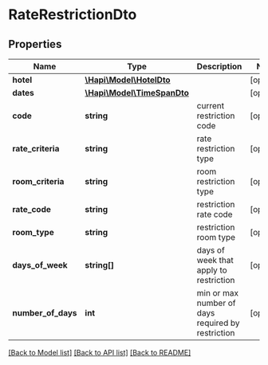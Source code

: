 # RateRestrictionDto

## Properties
Name | Type | Description | Notes
------------ | ------------- | ------------- | -------------
**hotel** | [**\Hapi\Model\HotelDto**](HotelDto.md) |  | [optional] 
**dates** | [**\Hapi\Model\TimeSpanDto**](TimeSpanDto.md) |  | [optional] 
**code** | **string** | current restriction code | [optional] 
**rate_criteria** | **string** | rate restriction type | [optional] 
**room_criteria** | **string** | room restriction type | [optional] 
**rate_code** | **string** | restriction rate code | [optional] 
**room_type** | **string** | restriction room type | [optional] 
**days_of_week** | **string[]** | days of week that apply to restriction | [optional] 
**number_of_days** | **int** | min or max number of days required by restriction | [optional] 

[[Back to Model list]](../README.md#documentation-for-models) [[Back to API list]](../README.md#documentation-for-api-endpoints) [[Back to README]](../README.md)

